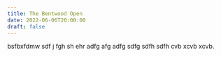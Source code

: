 ```yaml
---
title: The Bentwood Open
date: 2022-06-06T20:00:00
draft: false
---
```

bsfbxfdmw sdf j fgh sh ehr adfg afg adfg sdfg sdfh sdfh cvb xcvb xcvb.